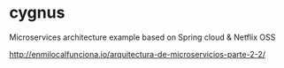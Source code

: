 # cygnus
Microservices architecture example based on Spring cloud & Netflix OSS

http://enmilocalfunciona.io/arquitectura-de-microservicios-parte-2-2/
